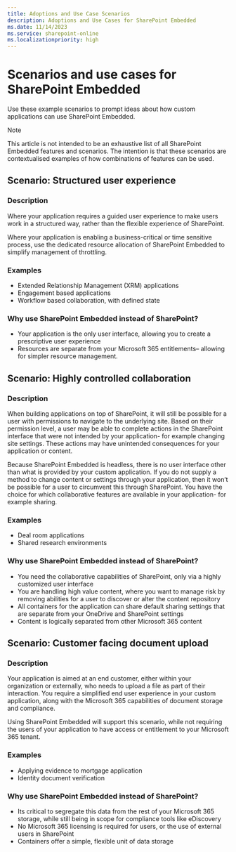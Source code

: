 ```yaml
---
title: Adoptions and Use Case Scenarios
description: Adoptions and Use Cases for SharePoint Embedded
ms.date: 11/14/2023
ms.service: sharepoint-online
ms.localizationpriority: high
---
```


# Scenarios and use cases for SharePoint Embedded 

Use these example scenarios to prompt ideas about how custom applications can use SharePoint Embedded. 

> [!NOTE]
> This article is not intended to be an exhaustive list of all SharePoint Embedded features and scenarios. The intention is that these scenarios are contextualised examples of how combinations of features can be used.

## Scenario: Structured user experience 
### Description  
Where your application requires a guided user experience to make users work in a structured way, rather than the flexible experience of SharePoint. 

Where your application is enabling a business-critical or time sensitive process, use the dedicated resource allocation of SharePoint Embedded to simplify management of throttling. 

### Examples 
 - Extended Relationship Management (XRM) applications
 - Engagement based applications
 - Workflow based collaboration, with defined state 

### Why use SharePoint Embedded instead of SharePoint? 
 - Your application is the only user interface, allowing you to create a prescriptive user experience
 - Resources are separate from your Microsoft 365 entitlements– allowing for simpler resource management.

## Scenario: Highly controlled collaboration 
### Description 
When building applications on top of SharePoint, it will still be possible for a user with permissions to navigate to the underlying site. Based on their permission level, a user may be able to complete actions in the SharePoint interface that were not intended by your application- for example changing site settings. These actions may have unintended consequences for your application or content. 

Because SharePoint Embedded is headless, there is no user interface other than what is provided by your custom application. If you do not supply a method to change content or settings through your application, then it won’t be possible for a user to circumvent this through SharePoint. You have the choice for which collaborative features are available in your application- for example sharing. 

### Examples 
 - Deal room applications
 - Shared research environments 

### Why use SharePoint Embedded instead of SharePoint? 
 - You need the collaborative capabilities of SharePoint, only via a highly customized user interface
 - You are handling high value content, where you want to manage risk by removing abilities for a user to discover or alter the content repository
 - All containers for the application can share default sharing settings that are separate from your OneDrive and SharePoint settings
 - Content is logically separated from other Microsoft 365 content

## Scenario: Customer facing document upload 
### Description 
Your application is aimed at an end customer, either within your organization or externally, who needs to upload a file as part of their interaction. You require a simplified end user experience in your custom application, along with the Microsoft 365 capabilities of document storage and compliance.   

Using SharePoint Embedded will support this scenario, while not requiring the users of your application to have access or entitlement to your Microsoft 365 tenant. 

### Examples 
 - Applying evidence to mortgage application
 - Identity document verification 

### Why use SharePoint Embedded instead of SharePoint? 
 - Its critical to segregate this data from the rest of your Microsoft 365 storage, while still being in scope for compliance tools like eDiscovery
 - No Microsoft 365 licensing is required for users, or the use of external users in SharePoint
 - Containers offer a simple, flexible unit of data storage
